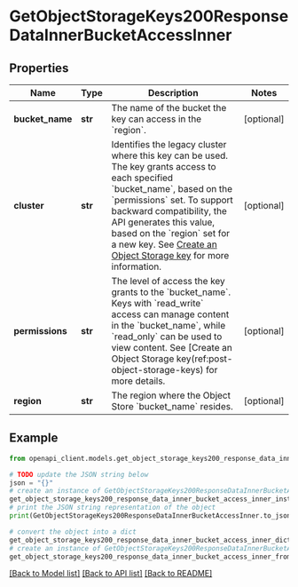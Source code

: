 # GetObjectStorageKeys200ResponseDataInnerBucketAccessInner


## Properties

Name | Type | Description | Notes
------------ | ------------- | ------------- | -------------
**bucket_name** | **str** | The name of the bucket the key can access in the &#x60;region&#x60;. | [optional] 
**cluster** | **str** | Identifies the legacy cluster where this key can be used. The key grants access to each specified &#x60;bucket_name&#x60;, based on the &#x60;permissions&#x60; set. To support backward compatibility, the API generates this value, based on the &#x60;region&#x60; set for a new key. See [Create an Object Storage key](https://techdocs.akamai.com/linode-api/reference/post-object-storage-keys) for more information. | [optional] 
**permissions** | **str** | The level of access the key grants to the &#x60;bucket_name&#x60;. Keys with &#x60;read_write&#x60; access can manage content in the &#x60;bucket_name&#x60;, while &#x60;read_only&#x60; can be used to view content. See [Create an Object Storage key(ref:post-object-storage-keys) for more details. | [optional] 
**region** | **str** | The region where the Object Store &#x60;bucket_name&#x60; resides. | [optional] 

## Example

```python
from openapi_client.models.get_object_storage_keys200_response_data_inner_bucket_access_inner import GetObjectStorageKeys200ResponseDataInnerBucketAccessInner

# TODO update the JSON string below
json = "{}"
# create an instance of GetObjectStorageKeys200ResponseDataInnerBucketAccessInner from a JSON string
get_object_storage_keys200_response_data_inner_bucket_access_inner_instance = GetObjectStorageKeys200ResponseDataInnerBucketAccessInner.from_json(json)
# print the JSON string representation of the object
print(GetObjectStorageKeys200ResponseDataInnerBucketAccessInner.to_json())

# convert the object into a dict
get_object_storage_keys200_response_data_inner_bucket_access_inner_dict = get_object_storage_keys200_response_data_inner_bucket_access_inner_instance.to_dict()
# create an instance of GetObjectStorageKeys200ResponseDataInnerBucketAccessInner from a dict
get_object_storage_keys200_response_data_inner_bucket_access_inner_from_dict = GetObjectStorageKeys200ResponseDataInnerBucketAccessInner.from_dict(get_object_storage_keys200_response_data_inner_bucket_access_inner_dict)
```
[[Back to Model list]](../README.md#documentation-for-models) [[Back to API list]](../README.md#documentation-for-api-endpoints) [[Back to README]](../README.md)


